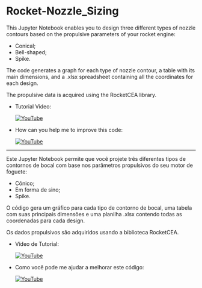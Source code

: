 # Rocket-Nozzle_Sizing
 
This Jupyter Notebook enables you to design three different types of nozzle contours based on the propulsive parameters of your rocket engine: 
- Conical;
- Bell-shaped;
- Spike.

The code generates a graph for each type of nozzle contour, a table with its main dimensions, and a .xlsx spreadsheet containing all the coordinates for each design.

The propulsive data is acquired using the RocketCEA library.

- Tutorial Video: 

  [![YouTube](https://img.shields.io/badge/YouTube-FF0000?style=for-the-badge&logo=youtube&logoColor=white)]([https://www.youtube.com/watch?v=FLz8qtGiTjw](https://youtu.be/Crxc9OeuSTg))

- How can you help me to improve this code:

  [![YouTube](https://img.shields.io/badge/YouTube-FF0000?style=for-the-badge&logo=youtube&logoColor=white)](https://www.youtube.com/watch?v=z66-aUrW6dE&t=58s)
___

Este Jupyter Notebook permite que você projete três diferentes tipos de contornos de bocal com base nos parâmetros propulsivos do seu motor de foguete:
- Cônico;
- Em forma de sino;
- Spike.
  
O código gera um gráfico para cada tipo de contorno de bocal, uma tabela com suas principais dimensões e uma planilha .xlsx contendo todas as coordenadas para cada design.

Os dados propulsivos são adquiridos usando a biblioteca RocketCEA.

- Vídeo de Tutorial: 

  [![YouTube](https://img.shields.io/badge/YouTube-FF0000?style=for-the-badge&logo=youtube&logoColor=white)]([https://www.youtube.com/watch?v=FLz8qtGiTjw](https://youtu.be/Crxc9OeuSTg))

- Como você pode me ajudar a melhorar este código:

  [![YouTube](https://img.shields.io/badge/YouTube-FF0000?style=for-the-badge&logo=youtube&logoColor=white)](https://www.youtube.com/watch?v=z66-aUrW6dE&t=58s)
